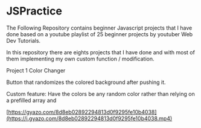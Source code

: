 # JSPractice

The Following Repository contains beginner Javascript projects that I have done based on a youtube playlist of 25 beginner projects by youtuber Web Dev Tutorials.

In this repository there are eights projects that I have done and with most of them implementing my own custom function / modification.

Project 1 Color Changer

Button that randomizes the colored background after pushing it.

Custom feature: Have the colors be any random color rather than relying on a prefilled array and 

[https://gyazo.com/8d8eb02892294813d0f9295fe10b4038](https://i.gyazo.com/8d8eb02892294813d0f9295fe10b4038.mp4)

